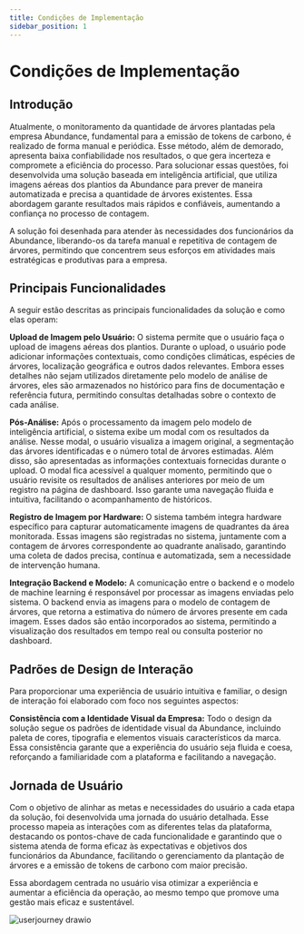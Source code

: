 ```yaml
---
title: Condições de Implementação
sidebar_position: 1
--- 
```


# Condições de Implementação

## Introdução

Atualmente, o monitoramento da quantidade de árvores plantadas pela empresa Abundance, fundamental para a emissão de tokens de carbono, é realizado de forma manual e periódica. Esse método, além de demorado, apresenta baixa confiabilidade nos resultados, o que gera incerteza e compromete a eficiência do processo. Para solucionar essas questões, foi desenvolvida uma solução baseada em inteligência artificial, que utiliza imagens aéreas dos plantios da Abundance para prever de maneira automatizada e precisa a quantidade de árvores existentes. Essa abordagem garante resultados mais rápidos e confiáveis, aumentando a confiança no processo de contagem.

A solução foi desenhada para atender às necessidades dos funcionários da Abundance, liberando-os da tarefa manual e repetitiva de contagem de árvores, permitindo que concentrem seus esforços em atividades mais estratégicas e produtivas para a empresa.

## Principais Funcionalidades

A seguir estão descritas as principais funcionalidades da solução e como elas operam:

**Upload de Imagem pelo Usuário:** O sistema permite que o usuário faça o upload de imagens aéreas dos plantios. Durante o upload, o usuário pode adicionar informações contextuais, como condições climáticas, espécies de árvores, localização geográfica e outros dados relevantes. Embora esses detalhes não sejam utilizados diretamente pelo modelo de análise de árvores, eles são armazenados no histórico para fins de documentação e referência futura, permitindo consultas detalhadas sobre o contexto de cada análise.

**Pós-Análise:** Após o processamento da imagem pelo modelo de inteligência artificial, o sistema exibe um modal com os resultados da análise. Nesse modal, o usuário visualiza a imagem original, a segmentação das árvores identificadas e o número total de árvores estimadas. Além disso, são apresentadas as informações contextuais fornecidas durante o upload. O modal fica acessível a qualquer momento, permitindo que o usuário revisite os resultados de análises anteriores por meio de um registro na página de dashboard. Isso garante uma navegação fluida e intuitiva, facilitando o acompanhamento de históricos.

**Registro de Imagem por Hardware:** O sistema também integra hardware específico para capturar automaticamente imagens de quadrantes da área monitorada. Essas imagens são registradas no sistema, juntamente com a contagem de árvores correspondente ao quadrante analisado, garantindo uma coleta de dados precisa, contínua e automatizada, sem a necessidade de intervenção humana.

**Integração Backend e Modelo:** A comunicação entre o backend e o modelo de machine learning é responsável por processar as imagens enviadas pelo sistema. O backend envia as imagens para o modelo de contagem de árvores, que retorna a estimativa do número de árvores presente em cada imagem. Esses dados são então incorporados ao sistema, permitindo a visualização dos resultados em tempo real ou consulta posterior no dashboard.

## Padrões de Design de Interação

Para proporcionar uma experiência de usuário intuitiva e familiar, o design de interação foi elaborado com foco nos seguintes aspectos:

**Consistência com a Identidade Visual da Empresa:** Todo o design da solução segue os padrões de identidade visual da Abundance, incluindo paleta de cores, tipografia e elementos visuais característicos da marca. Essa consistência garante que a experiência do usuário seja fluida e coesa, reforçando a familiaridade com a plataforma e facilitando a navegação.

## Jornada de Usuário
Com o objetivo de alinhar as metas e necessidades do usuário a cada etapa da solução, foi desenvolvida uma jornada do usuário detalhada. Esse processo mapeia as interações com as diferentes telas da plataforma, destacando os pontos-chave de cada funcionalidade e garantindo que o sistema atenda de forma eficaz às expectativas e objetivos dos funcionários da Abundance, facilitando o gerenciamento da plantação de árvores e a emissão de tokens de carbono com maior precisão.

Essa abordagem centrada no usuário visa otimizar a experiência e aumentar a eficiência da operação, ao mesmo tempo que promove uma gestão mais eficaz e sustentável.

![userjourney drawio](https://github.com/user-attachments/assets/dfa62e0d-efc8-452c-ab20-16302a667860)

